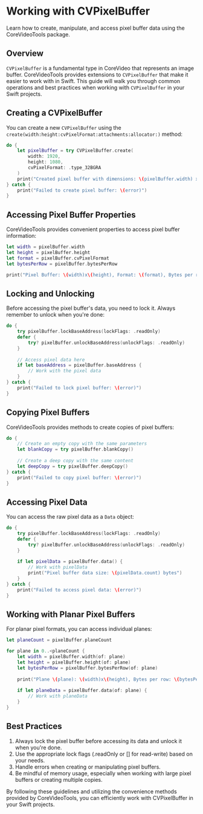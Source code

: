 # Working with CVPixelBuffer

Learn how to create, manipulate, and access pixel buffer data using the CoreVideoTools package.

## Overview

`CVPixelBuffer` is a fundamental type in CoreVideo that represents an image buffer. CoreVideoTools provides extensions to `CVPixelBuffer` that make it easier to work with in Swift. This guide will walk you through common operations and best practices when working with `CVPixelBuffer` in your Swift projects.

## Creating a CVPixelBuffer

You can create a new `CVPixelBuffer` using the `create(width:height:cvPixelFormat:attachments:allocator:)` method:

```swift
do {
    let pixelBuffer = try CVPixelBuffer.create(
        width: 1920,
        height: 1080,
        cvPixelFormat: .type_32BGRA
    )
    print("Created pixel buffer with dimensions: \(pixelBuffer.width) x \(pixelBuffer.height)")
} catch {
    print("Failed to create pixel buffer: \(error)")
}
```

## Accessing Pixel Buffer Properties

CoreVideoTools provides convenient properties to access pixel buffer information:

```swift
let width = pixelBuffer.width
let height = pixelBuffer.height
let format = pixelBuffer.cvPixelFormat
let bytesPerRow = pixelBuffer.bytesPerRow

print("Pixel Buffer: \(width)x\(height), Format: \(format), Bytes per row: \(bytesPerRow)")
```

## Locking and Unlocking

Before accessing the pixel buffer's data, you need to lock it. Always remember to unlock when you're done:

```swift
do {
    try pixelBuffer.lockBaseAddress(lockFlags: .readOnly)
    defer {
        try? pixelBuffer.unlockBaseAddress(unlockFlags: .readOnly)
    }
    
    // Access pixel data here
    if let baseAddress = pixelBuffer.baseAddress {
        // Work with the pixel data
    }
} catch {
    print("Failed to lock pixel buffer: \(error)")
}
```

## Copying Pixel Buffers

CoreVideoTools provides methods to create copies of pixel buffers:

```swift
do {
    // Create an empty copy with the same parameters
    let blankCopy = try pixelBuffer.blankCopy()
    
    // Create a deep copy with the same content
    let deepCopy = try pixelBuffer.deepCopy()
} catch {
    print("Failed to copy pixel buffer: \(error)")
}
```

## Accessing Pixel Data

You can access the raw pixel data as a `Data` object:

```swift
do {
    try pixelBuffer.lockBaseAddress(lockFlags: .readOnly)
    defer {
        try? pixelBuffer.unlockBaseAddress(unlockFlags: .readOnly)
    }
    
    if let pixelData = pixelBuffer.data() {
        // Work with pixelData
        print("Pixel buffer data size: \(pixelData.count) bytes")
    }
} catch {
    print("Failed to access pixel data: \(error)")
}
```

## Working with Planar Pixel Buffers

For planar pixel formats, you can access individual planes:

```swift
let planeCount = pixelBuffer.planeCount

for plane in 0..<planeCount {
    let width = pixelBuffer.width(of: plane)
    let height = pixelBuffer.height(of: plane)
    let bytesPerRow = pixelBuffer.bytesPerRow(of: plane)
    
    print("Plane \(plane): \(width)x\(height), Bytes per row: \(bytesPerRow)")
    
    if let planeData = pixelBuffer.data(of: plane) {
        // Work with planeData
    }
}
```

## Best Practices

1. Always lock the pixel buffer before accessing its data and unlock it when you're done.
2. Use the appropriate lock flags (.readOnly or [] for read-write) based on your needs.
3. Handle errors when creating or manipulating pixel buffers.
4. Be mindful of memory usage, especially when working with large pixel buffers or creating multiple copies.

By following these guidelines and utilizing the convenience methods provided by CoreVideoTools, you can efficiently work with CVPixelBuffer in your Swift projects.
